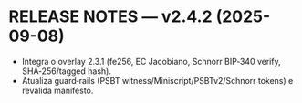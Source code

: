 # RELEASE NOTES — v2.4.2 (2025-09-08)

- Integra o overlay 2.3.1 (fe256, EC Jacobiano, Schnorr BIP‑340 verify, SHA‑256/tagged hash).
- Atualiza guard‑rails (PSBT witness/Miniscript/PSBTv2/Schnorr tokens) e revalida manifesto.
